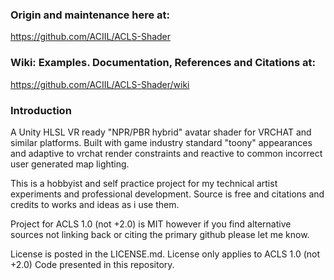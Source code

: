 ### Origin and maintenance here at: ###  
https://github.com/ACIIL/ACLS-Shader


### Wiki: Examples. Documentation, References and Citations at: ###   
https://github.com/ACIIL/ACLS-Shader/wiki   

### Introduction ###

A Unity HLSL VR ready "NPR/PBR hybrid" avatar shader for VRCHAT and similar platforms. Built with game industry standard "toony" appearances and adaptive to vrchat render constraints and reactive to common incorrect user generated map lighting.

This is a hobbyist and self practice project for my technical artist experiments and professional development. Source is free and citations and credits to works and ideas as i use them.

Project for ACLS 1.0 (not +2.0) is MIT however if you find alternative sources not linking back or citing the primary github please let me know.

License is posted in the LICENSE.md. License only applies to ACLS 1.0 (not +2.0) Code presented in this repository.
